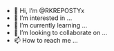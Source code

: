- 👋 Hi, I’m @RKREPOSTYx
- 👀 I’m interested in ...
- 🌱 I’m currently learning ...
- 💞️ I’m looking to collaborate on ...
- 📫 How to reach me ...

<!---
RKREPOSTYx/RKREPOSTYx is a ✨ special ✨ repository because its `README.md` (this file) appears on your GitHub profile.
You can click the Preview link to take a look at your changes.
--->
